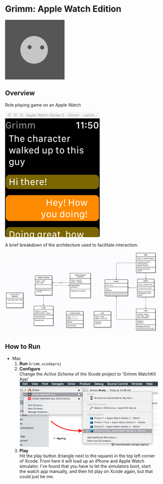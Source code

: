 Grimm: Apple Watch Edition
==========================
![Icon](Documentation/Pictures/icon_1.png)

Overview
--------
Role playing game on an Apple Watch

![Screenshot](Documentation/Pictures/screenshot_1.png)

A brief breakdown of the architecture used to facilitate interaction:

![Architecture](Documentation/Pictures/grimm_arch.png)

How to Run
----------
* Mac
  1. **Run** ```Grimm.xcodeproj```
  2. **Configure**  
    Change the *Active Scheme* of the Xcode project to 'Grimm WatchKit App'
    ![Changing active scheme](Documentation/Pictures/change_scheme_1.png)
  3. **Play**  
    Hit the play button (triangle next to the square) in the top left corner of Xcode. From here it will load up an iPhone and Apple Watch simulator. I've found that you have to let the simulators boot, start the watch app manually, and then hit play on Xcode again, but that could just be me.
